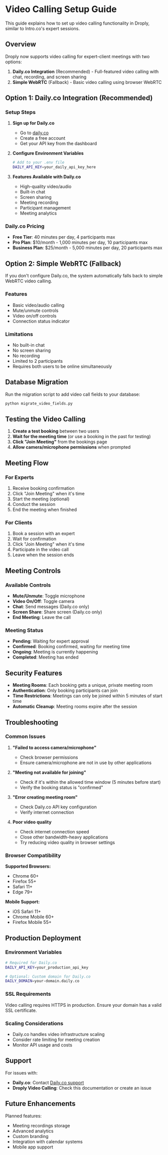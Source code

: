 # Video Calling Setup Guide

This guide explains how to set up video calling functionality in Droply, similar to Intro.co's expert sessions.

## Overview

Droply now supports video calling for expert-client meetings with two options:

1. **Daily.co Integration** (Recommended) - Full-featured video calling with chat, recording, and screen sharing
2. **Simple WebRTC** (Fallback) - Basic video calling using browser WebRTC

## Option 1: Daily.co Integration (Recommended)

### Setup Steps

1. **Sign up for Daily.co**
   - Go to [daily.co](https://daily.co)
   - Create a free account
   - Get your API key from the dashboard

2. **Configure Environment Variables**
   ```bash
   # Add to your .env file
   DAILY_API_KEY=your_daily_api_key_here
   ```

3. **Features Available with Daily.co**
   - High-quality video/audio
   - Built-in chat
   - Screen sharing
   - Meeting recording
   - Participant management
   - Meeting analytics

### Daily.co Pricing
- **Free Tier**: 40 minutes per day, 4 participants max
- **Pro Plan**: $10/month - 1,000 minutes per day, 10 participants max
- **Business Plan**: $25/month - 5,000 minutes per day, 20 participants max

## Option 2: Simple WebRTC (Fallback)

If you don't configure Daily.co, the system automatically falls back to simple WebRTC video calling.

### Features
- Basic video/audio calling
- Mute/unmute controls
- Video on/off controls
- Connection status indicator

### Limitations
- No built-in chat
- No screen sharing
- No recording
- Limited to 2 participants
- Requires both users to be online simultaneously

## Database Migration

Run the migration script to add video call fields to your database:

```bash
python migrate_video_fields.py
```

## Testing the Video Calling

1. **Create a test booking** between two users
2. **Wait for the meeting time** (or use a booking in the past for testing)
3. **Click "Join Meeting"** from the bookings page
4. **Allow camera/microphone permissions** when prompted

## Meeting Flow

### For Experts
1. Receive booking confirmation
2. Click "Join Meeting" when it's time
3. Start the meeting (optional)
4. Conduct the session
5. End the meeting when finished

### For Clients
1. Book a session with an expert
2. Wait for confirmation
3. Click "Join Meeting" when it's time
4. Participate in the video call
5. Leave when the session ends

## Meeting Controls

### Available Controls
- **Mute/Unmute**: Toggle microphone
- **Video On/Off**: Toggle camera
- **Chat**: Send messages (Daily.co only)
- **Screen Share**: Share screen (Daily.co only)
- **End Meeting**: Leave the call

### Meeting Status
- **Pending**: Waiting for expert approval
- **Confirmed**: Booking confirmed, waiting for meeting time
- **Ongoing**: Meeting is currently happening
- **Completed**: Meeting has ended

## Security Features

- **Meeting Rooms**: Each booking gets a unique, private meeting room
- **Authentication**: Only booking participants can join
- **Time Restrictions**: Meetings can only be joined within 5 minutes of start time
- **Automatic Cleanup**: Meeting rooms expire after the session

## Troubleshooting

### Common Issues

1. **"Failed to access camera/microphone"**
   - Check browser permissions
   - Ensure camera/microphone are not in use by other applications

2. **"Meeting not available for joining"**
   - Check if it's within the allowed time window (5 minutes before start)
   - Verify the booking status is "confirmed"

3. **"Error creating meeting room"**
   - Check Daily.co API key configuration
   - Verify internet connection

4. **Poor video quality**
   - Check internet connection speed
   - Close other bandwidth-heavy applications
   - Try reducing video quality in browser settings

### Browser Compatibility

**Supported Browsers:**
- Chrome 60+
- Firefox 55+
- Safari 11+
- Edge 79+

**Mobile Support:**
- iOS Safari 11+
- Chrome Mobile 60+
- Firefox Mobile 55+

## Production Deployment

### Environment Variables
```bash
# Required for Daily.co
DAILY_API_KEY=your_production_api_key

# Optional: Custom domain for Daily.co
DAILY_DOMAIN=your-domain.daily.co
```

### SSL Requirements
Video calling requires HTTPS in production. Ensure your domain has a valid SSL certificate.

### Scaling Considerations
- Daily.co handles video infrastructure scaling
- Consider rate limiting for meeting creation
- Monitor API usage and costs

## Support

For issues with:
- **Daily.co**: Contact [Daily.co support](https://daily.co/support)
- **Droply Video Calling**: Check this documentation or create an issue

## Future Enhancements

Planned features:
- Meeting recordings storage
- Advanced analytics
- Custom branding
- Integration with calendar systems
- Mobile app support 